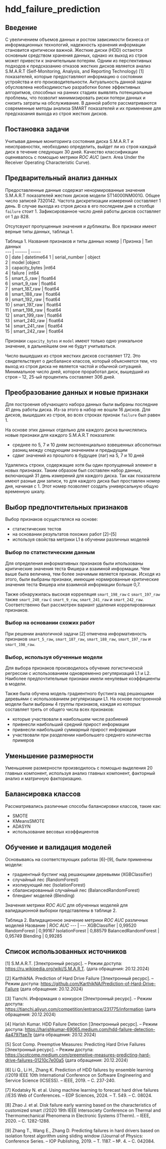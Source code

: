 # hdd_failure_prediction

## Введение

С увеличением объемов данных и ростом зависимости бизнеса от информационных технологий, надежность хранения информации становится критически важной. Жесткие диски (HDD) остаются основным средством хранения данных, однако их выход из строя может привести к значительным потерям. Одним из перспективных подходов к предсказанию отказов жестких дисков является анализ S.M.A.R.T (Self-Monitoring, Analysis, and Reporting Technology) [1] показателей, которые предоставляют информацию о состоянии устройства и его производительности. Актуальность данной задачи обусловлена необходимостью разработки более эффективных алгоритмов, способных на ранних стадиях выявлять потенциальные проблемы, что позволит минимизировать риски потери данных и снизить затраты на обслуживание. В данной работе рассматриваются современные методы анализа SMART показателей и их применение для предсказания выхода из строя жестких дисков.

## Постановка задачи

Учитывая данные мониторинга состояния диска S.M.A.R.T и неисправностях, необходимо определить, выйдет ли из строя каждый диск в течение следующих 30 дней. Качество классификации оценивалось с помощью метрики *ROC AUC* (англ. Area Under the Receiver Operating Characteristic Curve).

## Предварительный анализ данных

Предоставленные данные содержат ненормированные значения S.M.A.R.T показателей жестких дисков модели ST14000NM001G. Общее число записей 7320142. Частота дискретизации измерений составляет 1 день. В случае выхода из строя диска в его последнем дне в столбце `failure` стоит 1. Зафиксированное число дней работы дисков составляет от 1 до 828.

Отсутсвуют пропущенные значения и дубликаты. Все признаки имеют верные типы данных, таблица 1.

Таблица 1. Названия признаков и типы данных
 номер |  Признка  |   Тип данных     
--- | ------     |     -----         
 0  | date          |  datetime64
 1  | serial_number  | object        
 2  | model           |object        
 3  | capacity_bytes  |int64         
 4  | failure        | int64         
 5  | smart_5_raw    | float64       
 6  | smart_9_raw    | float64       
 7  | smart_187_raw  | float64       
 8  | smart_188_raw  | float64       
 9  | smart_192_raw  | float64       
 10 | smart_197_raw  | float64       
 11 | smart_198_raw  | float64       
 12 | smart_199_raw  | float64       
 13 | smart_240_raw  | float64       
 14 | smart_241_raw  | float64       
 15 | smart_242_raw  | float64

Признаки `capacity_bytes` и `model` имеют только одно уникальное значение, в дальнейшем они не будут учитываться.

Число вышедших из строя жестких дисков составляет 172. Это свидетельствует о дисбалансе классов, который объясняется тем, что выход из строя диска не является частой и обычной ситуацией. Минимальное число дней, которое проработал диск, вышедший из строя – 12, 25-ый процентиль составляет 306 дней.

## Преобразование данных и новые признаки

Для построения обучающего набора данных были выбраны последние 41 день работы диска. Из-за этого в набор не вошли 16 дисков. Для дисков, вышедших из строя, во всех строках признак `failure` был равен 1.

На основе этих данных отдельно для каждого диска вычислялись новые признаки для каждого S.M.A.R.T показателя:
* среднее по 5, 7 и 10 дням экспоненциально взвешенных абсолютных разниц между следующим значением и предыдущим
* сдвиг значений из прошлого в будущее (лаг) на 5, 7 и 10 дней

Удалялись строки, содержащие хотя бы один пропущенный элемент в новых признаках. Таким образом был составлен набор данных, включающий 31 день измерений для каждого диска. Так как показатели имеют разные дни записи, то для каждого диска был проставлен номер дня, начиная с 1. Этот номер позволяет создать универсальную общую временную шкалу.

## Выбор предпочтительных признаков

Выбор признаков осуществляся на основе:
* статистических тестов
* на основании результатов похожих работ [2]–[5]
* используя свойства метрики L1 в обучении различных моделей

### Выбор по статистическим данным

Для определения информативных признаков были ипользованы критические значения теста Фишера и взаимной информации. Чем выше была величина, тем более значимым является признак. Исходя из этого, были выбраны признаки, имеющие нормированные критические значения теста Фишера или взаимной информации больше 0,7.

Также обнаружилась высокая корреляция `smart_198_raw` с `smart_197_raw` также `smart_240_raw` с `smart_9_raw`, `smart_241_raw` и `smart_242_raw`. Соответственно был рассмотрен вариант удаления коррелированных признаков.

### Выбор на основании схожих работ

При решении аналогичной задачи [2] отмечена информативность признаков `smart_5_raw`, `smart_187_raw`, `smart_188_raw`, `smart_197_raw` и `smart_198_raw`.

### Выбор, используя обученные модели

Для выбора признаков производилось обучение логистической регрессии с использованием одновременно регуляризаций L1 и L2. Наиболее предпочтительные признаки имели ненулевые коэффициенты в модели.

Также была обучена модель градиентного бустинга над решающими деревьями с использованием регуляризации L1. На основе построенной модели были выбраны 4 группы признаков, каждая из которых составляет треть от общего числа всех признаков:
* которые участвовали в наибольшем числе разбиений
* привнесли наибольший средний прирост информации
* привнесли наибольший суммарный прирост информации
* участвовали при разделении наибольшего среднего количества примеров

## Уменьшение размерности

Уменьшение размерности производилось с помощью выделения 20 главных компонент, используя анализ главных компонент, факторный анализ и матричную факторизацию.

## Балансировка классов

Рассматривались различные способы балансировки классов, такие как:
* SMOTE
* KMeansSMOTE
* ADASYN
* использование весовых коэффициентов

## Обучение и валидация моделей

Основываясь на соответствующих работах [6]–[9], были применены модели:
* градиентный бустинг над решающими деревьями (XGBClassifier)
* случайный лес (RandomForest)
* изолирующий лес (IsolationForest)
* сбалансированный случайный лес (BalancedRandomForest)
* блендинг моделей (Blending)

Значения метрики *ROC AUC* для обученных моделей для валидационной выборки представлены в таблице 2.

Таблица 2. Валидационное значение метрики *ROC AUC* различных моделей
Название | *ROC AUC*
--- | ---
XGBClassifier | 0,99520
RandomForest | 0,99167
IsolationForest | 0,88579
BalancedRandomForest | 0,95749
Blending | 0,99285

## Список использованных источников
[1] S.M.A.R.T. [Электронный ресурс]. – Режим доступа: https://ru.wikipedia.org/wiki/S.M.A.R.T. (дата обращения: 20.12.2024)

[2] KarthikNA. Prediction of Hard Drive Failure [Электронный ресурс]. – Режим доступа: https://github.com/KarthikNA/Prediction-of-Hard-Drive-Failure (дата обращения:  20.12.2024)

[3] Tianchi. Информация о конкурсе [Электронный ресурс]. – Режим доступа: https://tianchi.aliyun.com/competition/entrance/231775/information (дата обращения: 20.12.2024)

[4] Harish Kumar. HDD Failure Detection [Электронный ресурс]. – Режим доступа: https://harishkumar-69065.medium.com/hdd-failure-detection-4a4797fae7e (дата обращения: 20.12.2024)

[5] Scot Comp. Preemptive Measures: Predicting Hard Drive Failures [Электронный ресурс]. – Режим доступа: https://scotcomp.medium.com/preemptive-measures-predicting-hard-drive-failures-01210c7e00a5 (дата обращения: 20.12.2024)

[6] Li Q., Li H., Zhang K. Prediction of HDD failures by ensemble learning //2019 IEEE 10th International Conference on Software Engineering and Service Science (ICSESS). – IEEE, 2019. – С. 237-240.

[7] Kodatsky N. et al. Using machine learning to forecast hard drive failures //E3S Web of Conferences. – EDP Sciences, 2024. – Т. 549. – С. 08024.

[8] Zhao J. et al. Disk failure early warning based on the characteristics of customized smart //2020 19th IEEE Intersociety Conference on Thermal and Thermomechanical Phenomena in Electronic Systems (ITherm). – IEEE, 2020. – С. 1282-1288.

[9] Zhang T., Wang E., Zhang D. Predicting failures in hard drivers based on isolation forest algorithm using sliding window //Journal of Physics: Conference Series. – IOP Publishing, 2019. – Т. 1187. – №. 4. – С. 042084.
